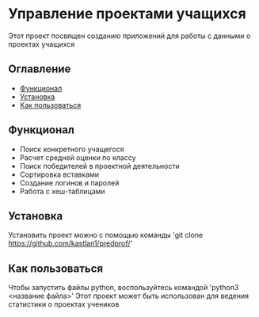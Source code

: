 # Управление проектами учащихся
Этот проект посвящен созданию приложений для работы с данными о проектах учащихся 

## Оглавление
- [Функционал](#функционал)
- [Установка](#установка)
- [Как пользоваться](#как-пользоваться)

## Функционал
- Поиск конкретного учащегося
- Расчет средней оценки по классу
- Поиск победителей в проектной деятельности
- Сортировка вставками
- Создание логинов и паролей
- Работа с хеш-таблицами
## Установка
Установить проект можно с помощью команды
'git clone https://github.com/kastlan1/predprof/'

## Как пользоваться
Чтобы запустить файлы python, воспользуйтесь командой
'python3 <название файла>'
Этот проект может быть использован для ведения статистики о проектах учеников

